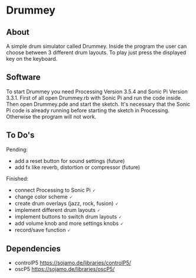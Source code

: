 # Drummey

## About
A simple drum simulator called Drummey. Inside the program the user can choose between 3 different
drum layouts. To play just press the displayed key on the keyboard.

## Software
To start Drummey you need Processing Version 3.5.4 and Sonic Pi Version 3.3.1. 
First of all open Drummey.rb with Sonic Pi and run the code inside. Then open Drummey.pde 
and start the sketch. It's necessary that the Sonic Pi code is already running before starting the 
sketch in Processing. Otherwise the program will not work.

## To Do's
Pending:
- add a reset button for sound settings (future)
- add fx like reverb, distortion or compressor (future)

Finished:
- connect Processing to Sonic Pi 🗸
- change color scheme 🗸
- create drum overlays (jazz, rock, fusion) 🗸
- implement different drum layouts 🗸
- implement buttons to switch drum layouts 🗸
- add volume knob and more settings knobs 🗸
- record/save function 🗸

## Dependencies
- controlP5 https://sojamo.de/libraries/controlP5/
- oscP5 https://sojamo.de/libraries/oscP5/
